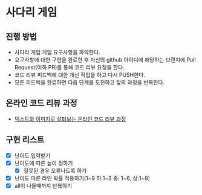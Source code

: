 # 사다리 게임
## 진행 방법
* 사다리 게임 게임 요구사항을 파악한다.
* 요구사항에 대한 구현을 완료한 후 자신의 github 아이디에 해당하는 브랜치에 Pull Request(이하 PR)를 통해 코드 리뷰 요청을 한다.
* 코드 리뷰 피드백에 대한 개선 작업을 하고 다시 PUSH한다.
* 모든 피드백을 완료하면 다음 단계를 도전하고 앞의 과정을 반복한다.

## 온라인 코드 리뷰 과정
* [텍스트와 이미지로 살펴보는 온라인 코드 리뷰 과정](https://github.com/nextstep-step/nextstep-docs/tree/master/codereview)


## 구현 리스트
* [X] 난이도 입력받기
* [X] 난이도에 따른 높이 정하기
    * [x] 잘못된 경우 오류나도록 하기
* [X] 난이도 따른 라인 확률 적용하기(1~9 하:1~3 중: 1~6, 상:1~9)
* [X] all이 나올때까지 반복하기